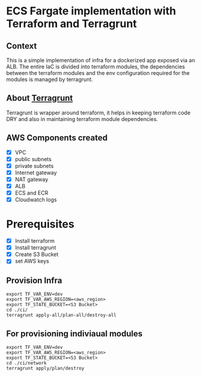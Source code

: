 # ECS Fargate implementation with Terraform and Terragrunt

## Context
This is a simple implementation of infra for a dockerized app exposed via an ALB. The entire IaC is divided into terraform modules, the dependencies between the terraform modules and the env configuration required for the modules is managed by terragrunt.

## About [Terragrunt](https://terragrunt.gruntwork.io/)
Terragrunt is wrapper around terraform, it helps in keeping terraform code DRY and also in maintaining terraform module dependencies.

## AWS Components created
- [x] VPC
- [x] public subnets
- [x] private subnets
- [x] Internet gateway
- [x] NAT gateway
- [x] ALB
- [x] ECS and ECR
- [x] Cloudwatch logs

# Prerequisites
- [x] Install terraform
- [x] Install terragrunt
- [x] Create S3 Bucket
- [x] set AWS keys

## Provision Infra
```
export TF_VAR_ENV=dev
export TF_VAR_AWS_REGION=<aws_region>
export TF_STATE_BUCKET=<S3 Bucket>
cd ./ci/
terragrunt apply-all/plan-all/destroy-all
```

## For provisioning indiviaual modules
```
export TF_VAR_ENV=dev
export TF_VAR_AWS_REGION=<aws_region>
export TF_STATE_BUCKET=<S3 Bucket>
cd ./ci/network
terragrunt apply/plan/destroy
```


